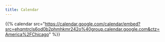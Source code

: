 ```yaml
---
title: Calendar
---
```


{{% calendar src="https://calendar.google.com/calendar/embed?src=ehqmtrcls6od0b2phmhkmr242o%40group.calendar.google.com&ctz=America%2FChicago" %}}

